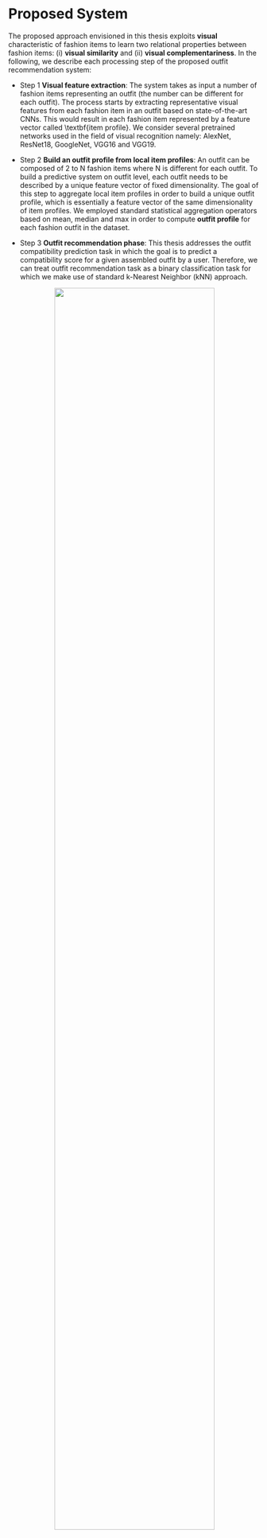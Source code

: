 # Proposed System

The proposed approach envisioned in this thesis exploits **visual** characteristic of fashion items to learn two relational properties between fashion items: (i) **visual similarity** and (ii) **visual complementariness**. In the following, we describe each processing step of the proposed outfit recommendation system:
  
  - Step 1 **Visual feature extraction**: The system takes as input a number of fashion items representing an outfit (the number can be different for each outfit). The process starts by extracting representative visual features from each fashion item in an outfit based on state-of-the-art CNNs. This would result in each fashion item represented by a feature vector called \textbf{item profile}. We consider several pretrained networks used in the field of visual recognition namely: AlexNet, ResNet18, GoogleNet, VGG16 and VGG19.
  
  - Step 2 **Build an outfit profile from local item profiles**: An outfit can be composed of 2 to N fashion items where N is different for each outfit. To build a predictive system on outfit level, each outfit needs to be described by a unique feature vector of fixed dimensionality. The goal of this step to aggregate local item profiles in order to build a unique outfit profile, which is essentially a feature vector of the same dimensionality of item profiles. We employed standard statistical aggregation operators based on mean, median and max in order to compute **outfit profile** for each fashion outfit in the dataset.
  
  - Step 3 **Outfit recommendation phase**: This thesis addresses the outfit compatibility prediction task in which the goal is to predict a compatibility  score for a given assembled outfit by a user. Therefore, we can treat outfit recommendation task as a binary classification task for which we make use of standard k-Nearest Neighbor (kNN) approach.
  



<p align="center">
 <img src="https://atenanaz.github.io/fashion_outfit_rec/proposed.jpg?raw=true" style=" width:80%">
</p>

